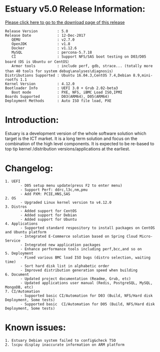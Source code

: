 # Estuary v5.0 Release Information:
[Please click here to go to the download page of this release](http://open-estuary.org/estuary-download/)

```
Release Version         : 5.0
Release Date            : 12-Dec-2017
   QEMU                 : v2.7.0
   OpenJDK              : v1.8
   Docker               : v1.12.6
   MySQL                : percona-5.7.18
   CI                   : Support NFS/SAS boot testing on D03/D05 board（OS is Ubuntu or CentOS）
   Armor tools          : include perf, gdb, strace... (totally more than 40 tools for system debug\analyses\diagnosis）
Distributions Supported : Ubuntu 16.04.3,CentOS 7.4,Debian 8.9,mini-rootfs 1.1
Kernel Version          : 4.12.0
Bootloader Info         : UEFI 3.0 + Grub 2.02-beta3
   Boot mode            : PXE, NFS, iBMC Load ISO,IPMI
Boards Supported        : D03(ARM64), D05(ARM64)
Deployment Methods      : Auto ISO file load, PXE
```

# Introduction:

Estuary is a development version of the whole software solution which target is the ICT market. It is a long term solution and focus on the combination of the high level components. It is expected to be re-based to top tip kernel /distribution versions/applications at the earliest.

# Changelog:

```
1. UEFI
       - D05 setup menu update(press F2 to enter menu)
       - Support Perf: ddrc,l3c,nm,pmu
       - Add PXM: PCIE,HNS,SAS
2. OS
       - Upgraded Linux kernel version to v4.12.0
3. Distros
       - Added support for CentOS
       - Added support for Debian
       - Added support for Ubuntu
4. Applications
       - Supported standard respository to install packages on CentOS and Ubuntu platform
       - Integrated E-Commerce solution based on Spring Cloud Micro-Service
       - Integrated new application packages
       - Enhance performance tools including perf,bcc,and so on
5. Deployment
       - Fixed various BMC load ISO bugs (distro selection, waiting time)
       - Sort hard disk list in alphabetic order
       - Improved distribution generation speed when building
6. Document
       - Updated project documentation (Readme, Grub, etc)
       - Updated applications user manual (Redis, PostgreSQL, MySQL, MongoDB, etc)
7. CI/Automation
       - Supported basic CI/Automation for D03 (Build, NFS/Hard disk Deployment, Some tests)
       - Supported basic  CI/Automation for D05 (Build, NFS/Hard disk Deployment, Some tests)
```
# Known issues:

```
1. Estuary Debian system failed to config&check TSO
2. lscpu display inaccurate information on ARM platform
```
